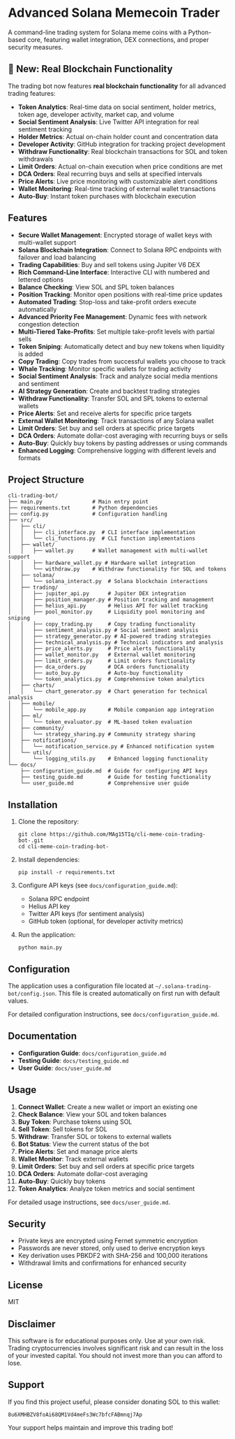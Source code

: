 # Advanced Solana Memecoin Trader

A command-line trading system for Solana meme coins with a Python-based core, featuring wallet integration, DEX connections, and proper security measures.

## 🚀 New: Real Blockchain Functionality

The trading bot now features **real blockchain functionality** for all advanced trading features:

- **Token Analytics**: Real-time data on social sentiment, holder metrics, token age, developer activity, market cap, and volume
- **Social Sentiment Analysis**: Live Twitter API integration for real sentiment tracking
- **Holder Metrics**: Actual on-chain holder count and concentration data
- **Developer Activity**: GitHub integration for tracking project development
- **Withdraw Functionality**: Real blockchain transactions for SOL and token withdrawals
- **Limit Orders**: Actual on-chain execution when price conditions are met
- **DCA Orders**: Real recurring buys and sells at specified intervals
- **Price Alerts**: Live price monitoring with customizable alert conditions
- **Wallet Monitoring**: Real-time tracking of external wallet transactions
- **Auto-Buy**: Instant token purchases with blockchain execution

## Features

- **Secure Wallet Management**: Encrypted storage of wallet keys with multi-wallet support
- **Solana Blockchain Integration**: Connect to Solana RPC endpoints with failover and load balancing
- **Trading Capabilities**: Buy and sell tokens using Jupiter V6 DEX
- **Rich Command-Line Interface**: Interactive CLI with numbered and lettered options
- **Balance Checking**: View SOL and SPL token balances
- **Position Tracking**: Monitor open positions with real-time price updates
- **Automated Trading**: Stop-loss and take-profit orders execute automatically
- **Advanced Priority Fee Management**: Dynamic fees with network congestion detection
- **Multi-Tiered Take-Profits**: Set multiple take-profit levels with partial sells
- **Token Sniping**: Automatically detect and buy new tokens when liquidity is added
- **Copy Trading**: Copy trades from successful wallets you choose to track
- **Whale Tracking**: Monitor specific wallets for trading activity
- **Social Sentiment Analysis**: Track and analyze social media mentions and sentiment
- **AI Strategy Generation**: Create and backtest trading strategies
- **Withdraw Functionality**: Transfer SOL and SPL tokens to external wallets
- **Price Alerts**: Set and receive alerts for specific price targets
- **External Wallet Monitoring**: Track transactions of any Solana wallet
- **Limit Orders**: Set buy and sell orders at specific price targets
- **DCA Orders**: Automate dollar-cost averaging with recurring buys or sells
- **Auto-Buy**: Quickly buy tokens by pasting addresses or using commands
- **Enhanced Logging**: Comprehensive logging with different levels and formats

## Project Structure

```
cli-trading-bot/
├── main.py                # Main entry point
├── requirements.txt       # Python dependencies
├── config.py              # Configuration handling
├── src/
│   ├── cli/
│   │   ├── cli_interface.py  # CLI interface implementation
│   │   └── cli_functions.py  # CLI function implementations
│   ├── wallet/
│   │   ├── wallet.py      # Wallet management with multi-wallet support
│   │   ├── hardware_wallet.py # Hardware wallet integration
│   │   └── withdraw.py    # Withdraw functionality for SOL and tokens
│   ├── solana/
│   │   └── solana_interact.py  # Solana blockchain interactions
│   ├── trading/
│   │   ├── jupiter_api.py      # Jupiter DEX integration
│   │   ├── position_manager.py # Position tracking and management
│   │   ├── helius_api.py       # Helius API for wallet tracking
│   │   ├── pool_monitor.py     # Liquidity pool monitoring and sniping
│   │   ├── copy_trading.py     # Copy trading functionality
│   │   ├── sentiment_analysis.py # Social sentiment analysis
│   │   ├── strategy_generator.py # AI-powered trading strategies
│   │   ├── technical_analysis.py # Technical indicators and analysis
│   │   ├── price_alerts.py     # Price alerts functionality
│   │   ├── wallet_monitor.py   # External wallet monitoring
│   │   ├── limit_orders.py     # Limit orders functionality
│   │   ├── dca_orders.py       # DCA orders functionality
│   │   ├── auto_buy.py         # Auto-buy functionality
│   │   └── token_analytics.py  # Comprehensive token analytics
│   ├── charts/
│   │   └── chart_generator.py  # Chart generation for technical analysis
│   ├── mobile/
│   │   └── mobile_app.py       # Mobile companion app integration
│   ├── ml/
│   │   └── token_evaluator.py  # ML-based token evaluation
│   ├── community/
│   │   └── strategy_sharing.py # Community strategy sharing
│   ├── notifications/
│   │   └── notification_service.py # Enhanced notification system
│   └── utils/
│       └── logging_utils.py    # Enhanced logging functionality
└── docs/
    ├── configuration_guide.md  # Guide for configuring API keys
    ├── testing_guide.md        # Guide for testing functionality
    └── user_guide.md           # Comprehensive user guide
```

## Installation

1. Clone the repository:
   ```
   git clone https://github.com/MAg15TIq/cli-meme-coin-trading-bot-.git
   cd cli-meme-coin-trading-bot-
   ```

2. Install dependencies:
   ```
   pip install -r requirements.txt
   ```

3. Configure API keys (see `docs/configuration_guide.md`):
   - Solana RPC endpoint
   - Helius API key
   - Twitter API keys (for sentiment analysis)
   - GitHub token (optional, for developer activity metrics)

4. Run the application:
   ```
   python main.py
   ```

## Configuration

The application uses a configuration file located at `~/.solana-trading-bot/config.json`. This file is created automatically on first run with default values.

For detailed configuration instructions, see `docs/configuration_guide.md`.

## Documentation

- **Configuration Guide**: `docs/configuration_guide.md`
- **Testing Guide**: `docs/testing_guide.md`
- **User Guide**: `docs/user_guide.md`

## Usage

1. **Connect Wallet**: Create a new wallet or import an existing one
2. **Check Balance**: View your SOL and token balances
3. **Buy Token**: Purchase tokens using SOL
4. **Sell Token**: Sell tokens for SOL
5. **Withdraw**: Transfer SOL or tokens to external wallets
6. **Bot Status**: View the current status of the bot
7. **Price Alerts**: Set and manage price alerts
8. **Wallet Monitor**: Track external wallets
9. **Limit Orders**: Set buy and sell orders at specific price targets
10. **DCA Orders**: Automate dollar-cost averaging
11. **Auto-Buy**: Quickly buy tokens
12. **Token Analytics**: Analyze token metrics and social sentiment

For detailed usage instructions, see `docs/user_guide.md`.

## Security

- Private keys are encrypted using Fernet symmetric encryption
- Passwords are never stored, only used to derive encryption keys
- Key derivation uses PBKDF2 with SHA-256 and 100,000 iterations
- Withdrawal limits and confirmations for enhanced security

## License

MIT

## Disclaimer

This software is for educational purposes only. Use at your own risk. Trading cryptocurrencies involves significant risk and can result in the loss of your invested capital. You should not invest more than you can afford to lose.

## Support

If you find this project useful, please consider donating SOL to this wallet:

```
8u6XMHBZV8foAi68QM1Vd4meFs3Wc7bfcFABmnqj7Ap
```

Your support helps maintain and improve this trading bot!
